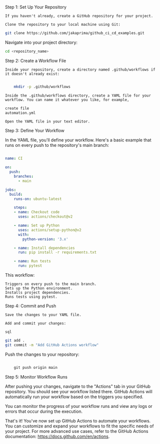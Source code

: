 Step 1: Set Up Your Repository

    If you haven't already, create a GitHub repository for your project.

    Clone the repository to your local machine using Git:

```bash
git clone https://github.com/jakaprima/github_ci_cd_examples.git
```

Navigate into your project directory:

``` bash
cd <repository_name>
```

Step 2: Create a Workflow File

    Inside your repository, create a directory named .github/workflows if it doesn't already exist:

``` bash

    mkdir -p .github/workflows
```

    Inside the .github/workflows directory, create a YAML file for your workflow. You can name it whatever you like, for example, 
``` bash
create file
automation.yml
```

    Open the YAML file in your text editor.

Step 3: Define Your Workflow

In the YAML file, you'll define your workflow. Here's a basic example that runs on every push to the repository's main branch:

``` yaml

name: CI

on:
  push:
    branches:
      - main

jobs:
  build:
    runs-on: ubuntu-latest

    steps:
    - name: Checkout code
      uses: actions/checkout@v2

    - name: Set up Python
      uses: actions/setup-python@v2
      with:
        python-version: '3.x'

    - name: Install dependencies
      run: pip install -r requirements.txt

    - name: Run tests
      run: pytest
```

This workflow:

    Triggers on every push to the main branch.
    Sets up the Python environment.
    Installs project dependencies.
    Runs tests using pytest.

Step 4: Commit and Push

    Save the changes to your YAML file.

    Add and commit your changes:

    sql
``` bash
git add .
git commit -m "Add GitHub Actions workflow"
```

Push the changes to your repository:

```css

    git push origin main
```

Step 5: Monitor Workflow Runs

After pushing your changes, navigate to the "Actions" tab in your GitHub repository. You should see your workflow listed there. GitHub Actions will automatically run your workflow based on the triggers you specified.

You can monitor the progress of your workflow runs and view any logs or errors that occur during the execution.

That's it! You've now set up GitHub Actions to automate your workflows. You can customize and expand your workflows to fit the specific needs of your project. For more advanced use cases, refer to the GitHub Actions documentation: https://docs.github.com/en/actions.